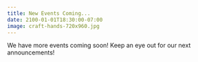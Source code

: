 ```yaml
---
title: New Events Coming...
date: 2100-01-01T18:30:00-07:00
image: craft-hands-720x960.jpg
---
```


We have more events coming soon! Keep an eye out for our next announcements!
